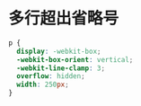 # 多行超出省略号

```css
p {
  display: -webkit-box;
  -webkit-box-orient: vertical;
  -webkit-line-clamp: 3;
  overflow: hidden;
  width: 250px;
}
```
